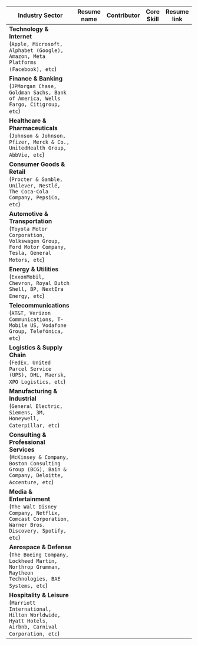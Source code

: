 | Industry Sector                                                                                                                           | Resume name | Contributor | Core Skill  | Resume link|
| ----------------------------------------------------------------------------------------------------------------------------------------- | ----------- | ----------- | ----------- | ---------- |
| **Technology & Internet**<br>(`Apple, Microsoft, Alphabet (Google), Amazon, Meta Platforms (Facebook), etc`)                              |             |             |             |            |
| **Finance & Banking**<br>(`JPMorgan Chase, Goldman Sachs, Bank of America, Wells Fargo, Citigroup, etc`)                                  |             |             |             |            |
| **Healthcare & Pharmaceuticals**<br>(`Johnson & Johnson, Pfizer, Merck & Co., UnitedHealth Group, AbbVie, etc`)                           |             |             |             |            |
| **Consumer Goods & Retail**<br>(`Procter & Gamble, Unilever, Nestlé, The Coca-Cola Company, PepsiCo, etc`)                                |             |             |             |            |
| **Automotive & Transportation**<br>(`Toyota Motor Corporation, Volkswagen Group, Ford Motor Company, Tesla, General Motors, etc`)         |             |             |             |            |
| **Energy & Utilities**<br>(`ExxonMobil, Chevron, Royal Dutch Shell, BP, NextEra Energy, etc`)                                             |             |             |             |            |
| **Telecommunications**<br>(`AT&T, Verizon Communications, T-Mobile US, Vodafone Group, Telefónica, etc`)                                  |             |             |             |            |
| **Logistics & Supply Chain**<br>(`FedEx, United Parcel Service (UPS), DHL, Maersk, XPO Logistics, etc`)                                   |             |             |             |            |
| **Manufacturing & Industrial**<br>(`General Electric, Siemens, 3M, Honeywell, Caterpillar, etc`)                                          |             |             |             |            |
| **Consulting & Professional Services**<br>(`McKinsey & Company, Boston Consulting Group (BCG), Bain & Company, Deloitte, Accenture, etc`) |             |             |             |            |
| **Media & Entertainment**<br>(`The Walt Disney Company, Netflix, Comcast Corporation, Warner Bros. Discovery, Spotify, etc`)              |             |             |             |            |
| **Aerospace & Defense**<br>(`The Boeing Company, Lockheed Martin, Northrop Grumman, Raytheon Technologies, BAE Systems, etc`)             |             |             |             |            |
| **Hospitality & Leisure**<br>(`Marriott International, Hilton Worldwide, Hyatt Hotels, Airbnb, Carnival Corporation, etc`)                |             |             |             |            |
